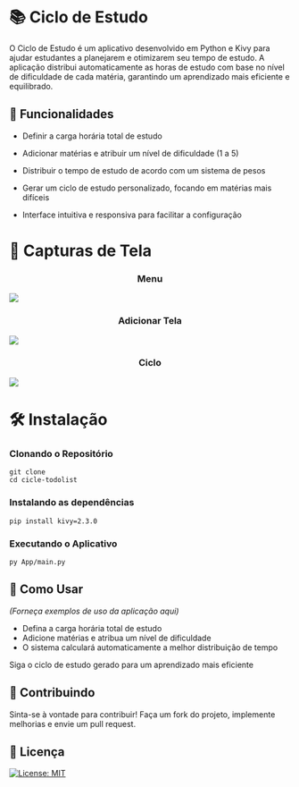 # 📚 Ciclo de Estudo

O Ciclo de Estudo é um aplicativo desenvolvido em Python e Kivy para ajudar estudantes a planejarem e otimizarem seu tempo de estudo. A aplicação distribui automaticamente as horas de estudo com base no nível de dificuldade de cada matéria, garantindo um aprendizado mais eficiente e equilibrado.

## 🚀 Funcionalidades

- Definir a carga horária total de estudo

- Adicionar matérias e atribuir um nível de dificuldade (1 a 5)

- Distribuir o tempo de estudo de acordo com um sistema de pesos

- Gerar um ciclo de estudo personalizado, focando em matérias mais difíceis

- Interface intuitiva e responsiva para facilitar a configuração

# 📸 Capturas de Tela
<div>
  <h3 align="center">Menu</h3>
  <img src="https://github.com/user-attachments/assets/efb5d7b8-d5f3-4d92-9e30-df69fd913c3b">
  <h3 align="center">Adicionar Tela</h3>
  <img src="https://github.com/user-attachments/assets/788e4914-8103-4f2b-a35b-d82735b0174c">
  <h3 align="center">Ciclo</h3>
  <img src="https://github.com/user-attachments/assets/f4cad592-1aa1-41f2-9478-f55434687cc1">
</div>

# 🛠️ Instalação
### Clonando o Repositório
```git
git clone
cd cicle-todolist
```
### Instalando as dependências
```git
pip install kivy=2.3.0
```
### Executando o Aplicativo
```git
py App/main.py
```
## 📌 Como Usar
*(Forneça exemplos de uso da aplicação aqui)*
- Defina a carga horária total de estudo
- Adicione matérias e atribua um nível de dificuldade
- O sistema calculará automaticamente a melhor distribuição de tempo

Siga o ciclo de estudo gerado para um aprendizado mais eficiente

## 🤝 Contribuindo
Sinta-se à vontade para contribuir! Faça um fork do projeto, implemente melhorias e envie um pull request.

## 📄 Licença
[![License: MIT](https://img.shields.io/badge/License-MIT-yellow.svg)](https://opensource.org/licenses/MIT)
